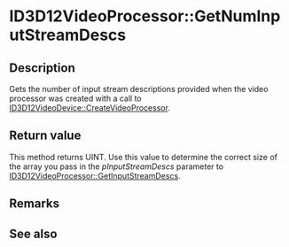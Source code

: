 # ID3D12VideoProcessor::GetNumInputStreamDescs

## Description

Gets the number of input stream descriptions provided when the video processor was created with a call to [ID3D12VideoDevice::CreateVideoProcessor](https://learn.microsoft.com/windows/win32/api/d3d12video/nf-d3d12video-id3d12videodevice-createvideoprocessor).

## Return value

This method returns UINT. Use this value to determine the correct size of the array you pass in the *pInputStreamDescs* parameter to [ID3D12VideoProcessor::GetInputStreamDescs](https://learn.microsoft.com/windows/win32/api/d3d12video/nf-d3d12video-id3d12videoprocessor-getinputstreamdescs).

## Remarks

## See also